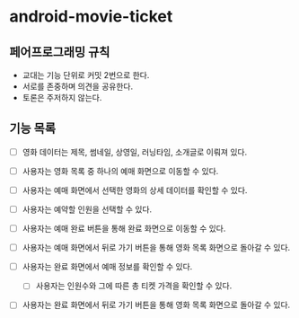 # android-movie-ticket

## 페어프로그래밍 규칙
* 교대는 기능 단위로 커밋 2번으로 한다.
* 서로를 존중하며 의견을 공유한다.
* 토론은 주저하지 않는다.

## 기능 목록
- [ ] 영화 데이터는 제목, 썸네일, 상영일, 러닝타임, 소개글로 이뤄져 있다.
- [ ] 사용자는 영화 목록 중 하나의 예매 화면으로 이동할 수 있다.


- [ ] 사용자는 예매 화면에서 선택한 영화의 상세 데이터를 확인할 수 있다.
- [ ] 사용자는 예약할 인원을 선택할 수 있다.
- [ ] 사용자는 예매 완료 버튼을 통해 완료 화면으로 이동할 수 있다.
- [ ] 사용자는 예매 화면에서 뒤로 가기 버튼을 통해 영화 목록 화면으로 돌아갈 수 있다.


- [ ] 사용자는 완료 화면에서 예매 정보를 확인할 수 있다.
  - [ ] 사용자는 인원수와 그에 따른 총 티켓 가격을 확인할 수 있다.
- [ ] 사용자는 완료 화면에서 뒤로 가기 버튼을 통해 영화 목록 화면으로 돌아갈 수 있다.
